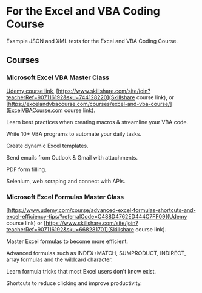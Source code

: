 # For the Excel and VBA Coding Course

Example JSON and XML texts for the Excel and VBA Coding Course.

## **Courses**

### **Microsoft Excel VBA Master Class**

  [Udemy course link](https://www.udemy.com/course/excel-vba-from-beginner-to-hero-real-world-business-examples/?referralCode=61E43563490B07A7FA40), [https://www.skillshare.com/site/join?teacherRef=907116192&sku=744128220](Skillshare course link), or [https://excelandvbacourse.com/courses/excel-and-vba-course/](ExcelVBACourse.com course link).

  Learn best practices when creating macros & streamline your VBA code.

  Write 10+ VBA programs to automate your daily tasks.

  Create dynamic Excel templates.

  Send emails from Outlook & Gmail with attachments.

  PDF form filling.

  Selenium, web scraping and connect with APIs.

### **Microsoft Excel Formulas Master Class**

  [https://www.udemy.com/course/advanced-excel-formulas-shortcuts-and-excel-efficiency-tips/?referralCode=C488D4762ED444C7FF09](Udemy course link) or [https://www.skillshare.com/site/join?teacherRef=907116192&sku=668281701](Skillshare course link).

  Master Excel formulas to become more efficient.

  Advanced formulas such as INDEX+MATCH, SUMPRODUCT, INDIRECT, array formulas and the wildcard character.

  Learn formula tricks that most Excel users don't know exist.

  Shortcuts to reduce clicking and improve productivity.
